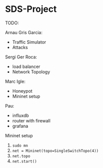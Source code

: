 # SDS-Project

TODO:



Arnau Gris Garcia:
- Traffic Simulator
- Attacks

Sergi Ger Roca:
- load balancer
- Network Topology

Marc Igle:
- Honeypot
- Mininet setup

Pau:
- influxdb
- router with firewall
- grafana


Mininet setup
1. `sudo mn`
2. `net = Mininet(topo=SingleSwitchTopo(4))`
3. `net.topo`
4. `net.start()`
